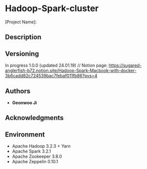 # Hadoop-Spark-cluster

[Project Name]: 

## Description

## Versioning

In progress 1.0.0 (updated 24.01.19) //
Notion page: https://sugared-anglerfish-b72.notion.site/Hadoop-Spark-Macbook-with-docker-3b6cadd82c724539bac7febaf011fb86?pvs=4

## Authors
* **Geonwoo Ji** 


## Acknowledgments

## Environment
* Apache Hadoop 3.2.3 + Yarn
* Apache Spark 3.2.1
* Apache Zookeeper 3.8.0
* Apache Zeppelin 0.10.1

